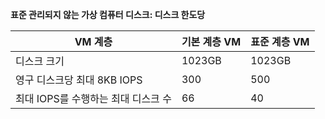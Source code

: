 **표준 관리되지 않는 가상 컴퓨터 디스크: 디스크 한도당**

| VM 계층 | 기본 계층 VM | 표준 계층 VM |
| --- | --- | --- |
| 디스크 크기 |1023GB |1023GB |
| 영구 디스크당 최대 8KB IOPS |300 |500 |
| 최대 IOPS를 수행하는 최대 디스크 수 |66 |40 |


